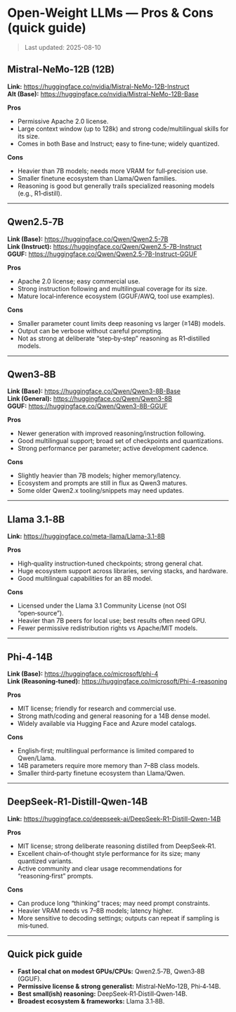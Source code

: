 
# Open-Weight LLMs — Pros & Cons (quick guide)

> Last updated: 2025-08-10

## Mistral‑NeMo‑12B (12B)
**Link:** https://huggingface.co/nvidia/Mistral-NeMo-12B-Instruct  
**Alt (Base):** https://huggingface.co/nvidia/Mistral-NeMo-12B-Base

**Pros**
- Permissive Apache 2.0 license.
- Large context window (up to 128k) and strong code/multilingual skills for its size.
- Comes in both Base and Instruct; easy to fine‑tune; widely quantized.

**Cons**
- Heavier than 7B models; needs more VRAM for full‑precision use.
- Smaller finetune ecosystem than Llama/Qwen families.
- Reasoning is good but generally trails specialized reasoning models (e.g., R1‑distill).

---

## Qwen2.5‑7B
**Link (Base):** https://huggingface.co/Qwen/Qwen2.5-7B  
**Link (Instruct):** https://huggingface.co/Qwen/Qwen2.5-7B-Instruct  
**GGUF:** https://huggingface.co/Qwen/Qwen2.5-7B-Instruct-GGUF

**Pros**
- Apache 2.0 license; easy commercial use.
- Strong instruction following and multilingual coverage for its size.
- Mature local‑inference ecosystem (GGUF/AWQ, tool use examples).

**Cons**
- Smaller parameter count limits deep reasoning vs larger (≥14B) models.
- Output can be verbose without careful prompting.
- Not as strong at deliberate “step‑by‑step” reasoning as R1‑distilled models.

---

## Qwen3‑8B
**Link (Base):** https://huggingface.co/Qwen/Qwen3-8B-Base  
**Link (General):** https://huggingface.co/Qwen/Qwen3-8B  
**GGUF:** https://huggingface.co/Qwen/Qwen3-8B-GGUF

**Pros**
- Newer generation with improved reasoning/instruction following.
- Good multilingual support; broad set of checkpoints and quantizations.
- Strong performance per parameter; active development cadence.

**Cons**
- Slightly heavier than 7B models; higher memory/latency.
- Ecosystem and prompts are still in flux as Qwen3 matures.
- Some older Qwen2.x tooling/snippets may need updates.

---

## Llama 3.1‑8B
**Link:** https://huggingface.co/meta-llama/Llama-3.1-8B

**Pros**
- High‑quality instruction‑tuned checkpoints; strong general chat.
- Huge ecosystem support across libraries, serving stacks, and hardware.
- Good multilingual capabilities for an 8B model.

**Cons**
- Licensed under the Llama 3.1 Community License (not OSI “open‑source”).
- Heavier than 7B peers for local use; best results often need GPU.
- Fewer permissive redistribution rights vs Apache/MIT models.

---

## Phi‑4‑14B
**Link (Base):** https://huggingface.co/microsoft/phi-4  
**Link (Reasoning‑tuned):** https://huggingface.co/microsoft/Phi-4-reasoning

**Pros**
- MIT license; friendly for research and commercial use.
- Strong math/coding and general reasoning for a 14B dense model.
- Widely available via Hugging Face and Azure model catalogs.

**Cons**
- English‑first; multilingual performance is limited compared to Qwen/Llama.
- 14B parameters require more memory than 7–8B class models.
- Smaller third‑party finetune ecosystem than Llama/Qwen.

---

## DeepSeek‑R1‑Distill‑Qwen‑14B
**Link:** https://huggingface.co/deepseek-ai/DeepSeek-R1-Distill-Qwen-14B

**Pros**
- MIT license; strong deliberate reasoning distilled from DeepSeek‑R1.
- Excellent chain‑of‑thought style performance for its size; many quantized variants.
- Active community and clear usage recommendations for “reasoning‑first” prompts.

**Cons**
- Can produce long “thinking” traces; may need prompt constraints.
- Heavier VRAM needs vs 7–8B models; latency higher.
- More sensitive to decoding settings; outputs can repeat if sampling is mis‑tuned.

---

## Quick pick guide
- **Fast local chat on modest GPUs/CPUs:** Qwen2.5‑7B, Qwen3‑8B (GGUF).  
- **Permissive license & strong generalist:** Mistral‑NeMo‑12B, Phi‑4‑14B.  
- **Best small(ish) reasoning:** DeepSeek‑R1‑Distill‑Qwen‑14B.  
- **Broadest ecosystem & frameworks:** Llama 3.1‑8B.

